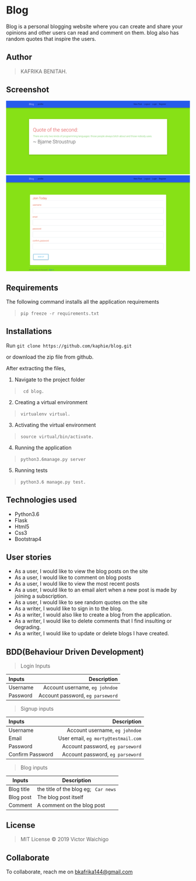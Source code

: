 # Blog
Blog is a personal blogging website where you can create and share your opinions and other users can read and comment on them. blog also has random quotes that inspire the users. 

## Author
> KAFRIKA BENITAH.


## Screenshot
<img src="https://github.com/kaphie/Blog/blob/master/app/static/assests/screencapture-blog718-herokuapp-home-2020-05-12-17_22_30.png">

<img src="https://github.com/kaphie/Blog/blob/master/app/static/assests/screencapture-blog718-herokuapp-signup-2020-05-12-17_21_52.png">


## Requirements

The following command installs all the application requirements
>``pip freeze -r requirements.txt``


## Installations

Run 
``git clone https://github.com/kaphie/blog.git``

or download the zip file from github.

After extracting the files, 

1. Navigate to the project folder
>`` cd blog.`` 

2. Creating a virtual environment
>``virtualenv virtual.``

3. Activating the virtual environment
>``source virtual/bin/activate.``

4. Running the application
>``python3.6manage.py server``

5. Running tests

 > ``python3.6 manage.py test.``


## Technologies used
* Python3.6
* Flask
* Html5
* Css3
* Bootstrap4


## User stories
* As a user, I would like to view the blog posts on the site
* As a user, I would like to comment on blog posts
* As a user, I would like to view the most recent posts
* As a user, I would like to an email alert when a new post is made by joining a subscription.
* As a user, I would like to see random quotes on the site
* As a writer, I would like to sign in to the blog.
* As a writer, I would also like to create a blog from the application.
* As a writer, I would like to delete comments that I find insulting or degrading.
* As a writer, I would like to update or delete blogs I have created.

## BDD(Behaviour Driven Development)
>Login Inputs

| Inputs |  Description |
| :---         |          ---: |
| Username  | Account username, ``eg johndoe``|
| Password  | Account password, ``eg parseword``|

>Signup inputs

| Inputs |  Description |
| :---         |          ---: |
| Username  | Account username, ``eg johndoe``|
| Email  | User email, ``eg morty@testmail.com``|
| Password  | Account password, ``eg parseword``|
| Confirm Password  | Account password, ``eg parseword``|

> Blog inputs

| Inputs | Description  |
|---|---|
|  Blog title | the title of the blog eg; `` Car news``  |
|  Blog post| The blog post itself|
| Comment| A comment on the blog post|



## License
> MIT License &copy; 2019 Victor Waichigo

## Collaborate
To collaborate, reach me on [bkafrika144@gmail.com]()
